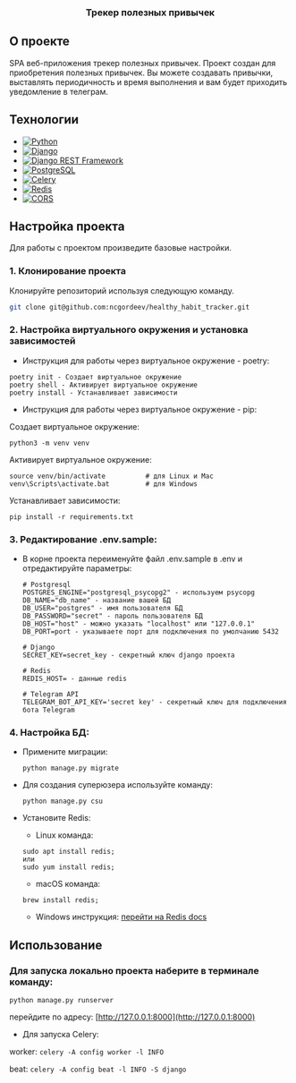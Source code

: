 <h3 align="center">Трекер полезных привычек</h3>

## О проекте

SPA веб-приложения трекер полезных привычек. Проект создан для приобретения полезных привычек. Вы можете создавать
привычки, выставлять периодичность и время выполнения и вам будет приходить уведомление в телеграм.

## Технологии
- [![Python](https://img.shields.io/badge/Python-092E20?style=flat&logo=Python)](https://www.python.org/)
- [![Django](https://img.shields.io/badge/Django-092E20?style=flat&logo=Django)](https://www.djangoproject.com/)
- [![Django REST Framework](https://img.shields.io/badge/Django%20REST%20Framework-092E20?style=flat)](https://www.django-rest-framework.org/)
- [![PostgreSQL](https://img.shields.io/badge/PostgreSQL-092E20?style=flat&logo=PostgreSQL)](https://www.postgresql.org/)
- [![Celery](https://img.shields.io/badge/Celery-092E20?style=flat&logo=Celery)](https://docs.celeryq.dev/en/stable/)
- [![Redis](https://img.shields.io/badge/Redis-092E20?style=flat&logo=Redis)](https://redis.io/)
- [![CORS](https://img.shields.io/badge/CORS-092E20?style=flat)](https://pypi.org/project/django-cors-headers/)

## Настройка проекта

Для работы с проектом произведите базовые настройки.

### 1. Клонирование проекта

Клонируйте репозиторий используя следующую команду.

  ```sh
  git clone git@github.com:ncgordeev/healthy_habit_tracker.git
  ```

### 2. Настройка виртуального окружения и установка зависимостей

- Инструкция для работы через виртуальное окружение - poetry:

```text
poetry init - Создает виртуальное окружение
poetry shell - Активирует виртуальное окружение
poetry install - Устанавливает зависимости
```

- Инструкция для работы через виртуальное окружение - pip:

Создает виртуальное окружение:

```text
python3 -m venv venv
```

Активирует виртуальное окружение:

```text
source venv/bin/activate          # для Linux и Mac
venv\Scripts\activate.bat         # для Windows
```

Устанавливает зависимости:

```text
pip install -r requirements.txt
```

### 3. Редактирование .env.sample:

- В корне проекта переименуйте файл .env.sample в .env и отредактируйте параметры:
    ```text
    # Postgresql
    POSTGRES_ENGINE="postgresql_psycopg2" - используем psycopg
    DB_NAME="db_name" - название вашей БД
    DB_USER="postgres" - имя пользователя БД
    DB_PASSWORD="secret" - пароль пользователя БД
    DB_HOST="host" - можно указать "localhost" или "127.0.0.1"
    DB_PORT=port - указываете порт для подключения по умолчанию 5432

    # Django
    SECRET_KEY=secret_key - секретный ключ django проекта

    # Redis
    REDIS_HOST= - данные redis

    # Telegram API
    TELEGRAM_BOT_API_KEY='secret key' - секретный ключ для подключения бота Telegram
    ```

### 4. Настройка БД:

- Примените миграции:
  ```text
  python manage.py migrate
  ```

- Для создания суперюзера используйте команду:
  ```text
  python manage.py csu
  ```

- Установите Redis:

    - Linux команда:
   ```text
   sudo apt install redis; 
  или 
  sudo yum install redis;
   ```

    - macOS команда:
   ```text
   brew install redis;
   ```

  - Windows инструкция: [перейти на Redis docs](https://redis.io/docs/install/install-redis/install-redis-on-windows/)

## Использование

### Для запуска локально проекта наберите в терминале команду:
  ```text
  python manage.py runserver
  ```
  перейдите по адресу: [http://127.0.0.1:8000](http://127.0.0.1:8000)

- Для запуска Celery:

worker:
    ```
    celery -A config worker -l INFO
    ```

beat:
    ```
    celery -A config beat -l INFO -S django
    ```